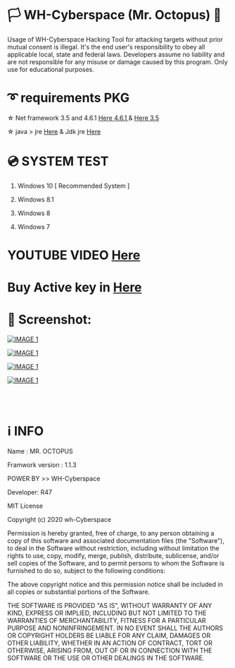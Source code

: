 


# 🏳 WH-Cyberspace (Mr. Octopus) 🔞
Usage of WH-Cyberspace Hacking Tool for attacking targets without prior mutual  consent is illegal. It's the end user's responsibility to obey all applicable local, state and federal laws. Developers assume no liability and are not responsible for any misuse or damage caused by this program. Only use for educational purposes. 


# ➰ requirements PKG

☆ Net framework 3.5 and 4.6.1 [Here  4.6.1 ]( https://dotnet.microsoft.com/download/dotnet-framework/net461 "Net framework 4.6.1 ")  &  [Here  3.5 ]( https://www.microsoft.com/en-us/download/confirmation.aspx?id=21 "Net framework 3.5 ")

☆ java >  jre [Here]( https://www.oracle.com/java/technologies/javase-jre8-downloads.html?fbclid=IwAR22d1RWiauPFfB1Ei2B-ryUT4tBJGpHQLbimDn07nre2rAkyjHoaORZ4x8 " JAVA JRE")
&
Jdk jre [Here]( https://www.oracle.com/java/technologies/javase-jdk13-downloads.html?fbclid=IwAR0jOc6il8x_8Y4EElSQdUvPoWNxFYFQ3mXZW79XindadrltxpyMKFUGK9s " JAVA JDK")


# 💿 SYSTEM TEST
1. Windows 10   [ Recommended System ]  

2. Windows 8.1

3. Windows 8

4. Windows 7

# YOUTUBE VIDEO [Here]( https://www.youtube.com/watch?v=6aduvnSBQGs&t=164s "Mr. Octopus")


# Buy Active key in [Here]( http://whcyberspace.com "Mr. Octopus")







# 🌌 Screenshot:



[![IMAGE 1](https://raw.githubusercontent.com/wh-Cyberspace/Mr-Octopus/main/img/1.png)](https://www.youtube.com/channel/UCj6ekUzjItnjP6T7I9r1WMA?sub_confirmation=1 "MR.Octopus v1.0.1 | Android Advance penetration framework | WH-Cyberspace ( PC )")

[![IMAGE 1](https://raw.githubusercontent.com/wh-Cyberspace/Mr-Octopus/main/img/2.png)](https://www.youtube.com/channel/UCj6ekUzjItnjP6T7I9r1WMA?sub_confirmation=1 "MR.Octopus v1.0.1 | Android Advance penetration framework | WH-Cyberspace ( PC )")

[![IMAGE 1](https://raw.githubusercontent.com/wh-Cyberspace/Mr-Octopus/main/img/3.png)](https://www.youtube.com/channel/UCj6ekUzjItnjP6T7I9r1WMA?sub_confirmation=1 "MR.Octopus v1.0.1 | Android Advance penetration framework | WH-Cyberspace ( PC )")


[![IMAGE 1](https://raw.githubusercontent.com/wh-Cyberspace/Mr-Octopus/main/img/4.png)](https://www.youtube.com/channel/UCj6ekUzjItnjP6T7I9r1WMA?sub_confirmation=1 "MR.Octopus v1.0.1 | Android Advance penetration framework | WH-Cyberspace ( PC )")

<br /><br />

# ℹ INFO
Name : MR. OCTOPUS

Framwork version : 1.1.3 

POWER BY >> WH-Cyberspace  

Developer: R47

MIT License

Copyright (c) 2020 wh-Cyberspace

Permission is hereby granted, free of charge, to any person obtaining a copy
of this software and associated documentation files (the "Software"), to deal
in the Software without restriction, including without limitation the rights
to use, copy, modify, merge, publish, distribute, sublicense, and/or sell
copies of the Software, and to permit persons to whom the Software is
furnished to do so, subject to the following conditions:

The above copyright notice and this permission notice shall be included in all
copies or substantial portions of the Software.

THE SOFTWARE IS PROVIDED "AS IS", WITHOUT WARRANTY OF ANY KIND, EXPRESS OR
IMPLIED, INCLUDING BUT NOT LIMITED TO THE WARRANTIES OF MERCHANTABILITY,
FITNESS FOR A PARTICULAR PURPOSE AND NONINFRINGEMENT. IN NO EVENT SHALL THE
AUTHORS OR COPYRIGHT HOLDERS BE LIABLE FOR ANY CLAIM, DAMAGES OR OTHER
LIABILITY, WHETHER IN AN ACTION OF CONTRACT, TORT OR OTHERWISE, ARISING FROM,
OUT OF OR IN CONNECTION WITH THE SOFTWARE OR THE USE OR OTHER DEALINGS IN THE
SOFTWARE.
